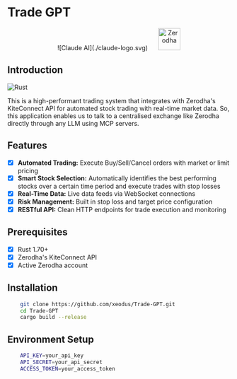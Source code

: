 # Trade GPT

<p align="center">
  ![Claude AI](./claude-logo.svg)
  &nbsp;&nbsp;&nbsp;&nbsp;
  <a href="https://zerodha.com" target="_blank">
    <img src="https://zerodha.com/static/images/logo.svg" alt="Zerodha" height="50"/>
  </a>
</p>

## Introduction

![Rust](https://img.shields.io/badge/Rust-006845?style=flat&logo=rust&logoColor=white&labelColor=333333)

This is a high-performant trading system that integrates with Zerodha's KiteConnect API for automated stock trading with real-time market data. So, this application enables us to talk to a centralised exchange like Zerodha directly through any LLM using MCP servers.

## Features

- [x] **Automated Trading:** Execute Buy/Sell/Cancel orders with market or limit pricing
- [x] **Smart Stock Selection:** Automatically identifies the best performing stocks over a certain time period and execute trades with stop losses
- [x] **Real-Time Data:** Live data feeds via WebSocket connections
- [x] **Risk Management:** Built in stop loss and target price configuration
- [x] **RESTful API:** Clean HTTP endpoints for trade execution and monitoring

## Prerequisites
- [x] Rust 1.70+
- [x] Zerodha's KiteConnect API
- [X] Active Zerodha account

## Installation

```bash
    git clone https://github.com/xeodus/Trade-GPT.git
    cd Trade-GPT
    cargo build --release
```
## Environment Setup

```bash
    API_KEY=your_api_key
    API_SECRET=your_api_secret
    ACCESS_TOKEN=your_access_token
```
